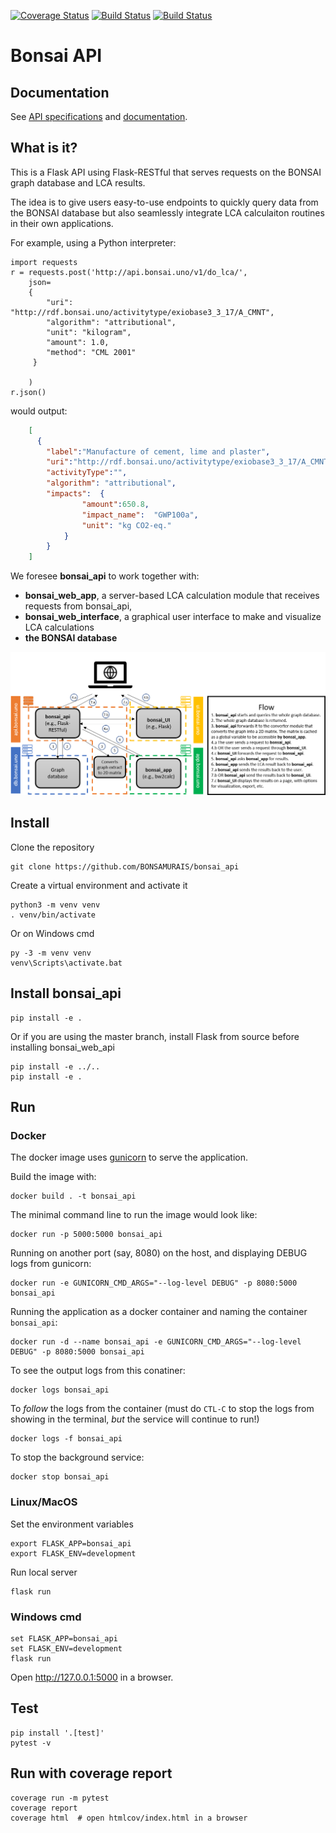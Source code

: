 [![Coverage Status](https://coveralls.io/repos/github/BONSAMURAIS/bonsai_api/badge.svg?branch=master&service=github)](https://coveralls.io/github/BONSAMURAIS/bonsai_api?branch=master&service=github) [![Build Status](https://travis-ci.org/BONSAMURAIS/bonsai_api.svg?branch=master)](https://travis-ci.org/BONSAMURAIS/bonsai_api) [![Build Status](https://ci.appveyor.com/api/projects/status/github/BONSAMURAIS/bonsai_api?branch=master)](https://ci.appveyor.com/project/romainsacchi/bonsai-api)

# Bonsai API
## Documentation
See [API specifications](https://api.bonsai.uno/v1/ui/) and [documentation](https://bonsamurais.github.io/bonsai_api/build/html/index.html).

## What is it?
This is a Flask API using Flask-RESTful that serves requests on the BONSAI graph database and LCA results.

The idea is to give users easy-to-use endpoints to quickly query data from the BONSAI database but also seamlessly integrate LCA calculaiton routines in their own applications.

For example, using a Python interpreter:

    import requests
    r = requests.post('http://api.bonsai.uno/v1/do_lca/',
        json=
        {
            "uri":	"http://rdf.bonsai.uno/activitytype/exiobase3_3_17/A_CMNT",
            "algorithm": "attributional",
            "unit":	"kilogram",
            "amount": 1.0,
            "method": "CML 2001"
         }
        
        )
    r.json()
    
would output:
```json
    [
      {
        "label":"Manufacture of cement, lime and plaster",
        "uri":"http://rdf.bonsai.uno/activitytype/exiobase3_3_17/A_CMNT",
        "activityType":"",
        "algorithm": "attributional",
        "impacts":	{
                "amount":650.8,
                "impact_name":	"GWP100a",
                "unit":	"kg CO2-eq."
            }
        }
    ]
```
    

We foresee **bonsai_api** to work together with:
* **bonsai_web_app**, a server-based LCA calculation module that receives requests from bonsai_api,
* **bonsai_web_interface**, a graphical user interface to make and visualize LCA calculations
* **the BONSAI database**


![alt text](https://github.com/BONSAMURAIS/bonsai_api/blob/master/bonsai_app_flow_diagram.png)


## Install
Clone the repository

    git clone https://github.com/BONSAMURAIS/bonsai_api

Create a virtual environment and activate it

    python3 -m venv venv
    . venv/bin/activate

Or on Windows cmd

    py -3 -m venv venv
    venv\Scripts\activate.bat

## Install bonsai_api

    pip install -e .

Or if you are using the master branch, install Flask from source before installing bonsai_web_api

    pip install -e ../..
    pip install -e .

## Run

### Docker

The docker image uses [gunicorn](https://gunicorn.org/) to serve the application.

Build the image with:

    docker build . -t bonsai_api

The minimal command line to run the image would look like:

    docker run -p 5000:5000 bonsai_api


Running on another port (say, 8080) on the host, and displaying DEBUG logs from gunicorn:

    docker run -e GUNICORN_CMD_ARGS="--log-level DEBUG" -p 8080:5000 bonsai_api


Running the application as a docker container and naming the container `bonsai_api`:

    docker run -d --name bonsai_api -e GUNICORN_CMD_ARGS="--log-level DEBUG" -p 8080:5000 bonsai_api

To see the output logs from this conatiner:

    docker logs bonsai_api

To _follow_ the logs from the container (must do `CTL-C` to stop the logs from showing in the terminal, *but* the service will continue to run!)

    docker logs -f bonsai_api

To stop the background service:
    
    docker stop bonsai_api

### Linux/MacOS

Set the environment variables

    export FLASK_APP=bonsai_api
    export FLASK_ENV=development

Run local server
    
    flask run

### Windows cmd

    set FLASK_APP=bonsai_api
    set FLASK_ENV=development
    flask run

Open http://127.0.0.1:5000 in a browser.

## Test
    pip install '.[test]'
    pytest -v

## Run with coverage report

    coverage run -m pytest
    coverage report
    coverage html  # open htmlcov/index.html in a browser

